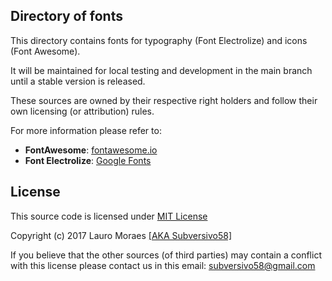## Directory of fonts

This directory contains fonts for typography (Font Electrolize) and icons (Font Awesome).

It will be maintained for local testing and development in the main branch until a stable version is released.

These sources are owned by their respective right holders and follow their own licensing (or attribution) rules.

For more information please refer to:

* **FontAwesome**: [fontawesome.io](http://fontawesome.io/)
* **Font Electrolize**: [Google Fonts](https://fonts.google.com/specimen/Electrolize?selection.family=Electrolize)

## License

This source code is licensed under [MIT License](https://github.com/subversivo58/subversivo58.github.io/blob/master/LICENSE)

Copyright (c) 2017 Lauro Moraes [[AKA Subversivo58]](https://github.com/subversivo58)

If you believe that the other sources (of third parties) may contain a conflict with this license please contact us in this email: [subversivo58@gmail.com](mailto:subversivo58@gmail.com?subject=LICENSE)
